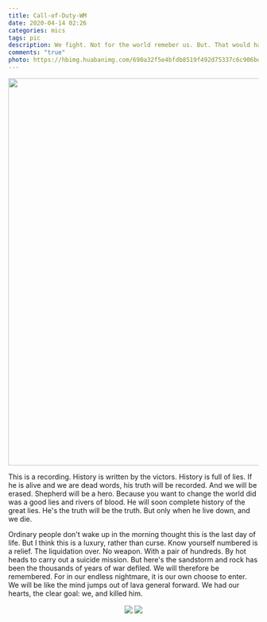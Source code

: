 ```yaml
---
title: Call-of-Duty-WM
date: 2020-04-14 02:26
categories: mics
tags: pic
description: We fight. Not for the world remeber us. But. That would have a world let people to remeber.	——Captain Price
comments: "true"
photo: https://hbimg.huabanimg.com/690a32f5e4bfdb8519f492d75337c6c906bd89e68b55-7Qny0d
---
```


<img align="center" height="453" style="border:0px;height:auto;max-width:100%;box-sizing:border-box;" width="780" ext="png" src="https://app.yinxiang.com/FileSharing.action?hash=1/157ae183f1caa23bbed1c9df0b0eeb03-1165155" class="en-media">


This is a recording. History is written by the victors. History is full of lies. If he is alive and we are dead words, his truth will be recorded. And we will be erased. Shepherd will be a hero. Because you want to change the world did was a good lies and rivers of blood. He will soon complete history of the great lies. He's the truth will be the truth. But only when he live down, and we die.


Ordinary people don't wake up in the morning thought this is the last day of life. But I think this is a luxury, rather than curse. Know yourself numbered is a relief. The liquidation over. No weapon. With a pair of hundreds. By hot heads to carry out a suicide mission. But here's the sandstorm and rock has been the thousands of years of war defiled. We will therefore be remembered. For in our endless nightmare, it is our own choose to enter. We will be like the mind jumps out of lava general forward. We had our hearts, the clear goal: we, and killed him.

<div align="center">
	<img align="center" ext="jpeg" src="https://app.yinxiang.com/FileSharing.action?hash=1/0428ad8c7b752075f75cb7704374fcfa-35669" >
	<img align="center"  ext="jpeg" src="https://app.yinxiang.com/FileSharing.action?hash=1/428e10681e0154f15ca8ebf0c7e21e65-32470" >
</div>


